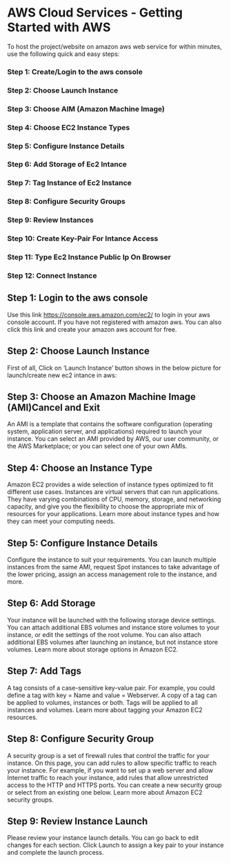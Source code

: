 # AWS Cloud Services - Getting Started with AWS
To host the project/website on amazon aws web service for within minutes, use the following quick and easy steps:

### Step 1: Create/Login to the aws console
### Step 2: Choose Launch Instance
### Step 3: Choose AIM (Amazon Machine Image)
### Step 4: Choose EC2 Instance Types
### Step 5: Configure Instance Details
### Step 6: Add Storage of Ec2 Intance
### Step 7: Tag Instance of Ec2 Instance
### Step 8: Configure Security Groups
### Step 9: Review Instances
### Step 10: Create Key-Pair For Intance Access
### Step 11: Type Ec2 Instance Public Ip On Browser
### Step 12: Connect Instance 


## Step 1: Login to the aws console
Use this link https://console.aws.amazon.com/ec2/ to login in your aws console account. If you have not registered with amazon aws. You can also click this link and create your amazon aws account for free.

## Step 2: Choose Launch Instance 
First of all, Click on ‘Launch Instance’ button shows in the below picture for launch/create new ec2 intance in aws:

## Step 3: Choose an Amazon Machine Image (AMI)Cancel and Exit
An AMI is a template that contains the software configuration (operating system, application server, and applications) required to launch your instance. You can select an AMI provided by AWS, our user community, or the AWS Marketplace; or you can select one of your own AMIs.

## Step 4: Choose an Instance Type
Amazon EC2 provides a wide selection of instance types optimized to fit different use cases. Instances are virtual servers that can run applications. They have varying combinations of CPU, memory, storage, and networking capacity, and give you the flexibility to choose the appropriate mix of resources for your applications. Learn more about instance types and how they can meet your computing needs.

## Step 5: Configure Instance Details
Configure the instance to suit your requirements. You can launch multiple instances from the same AMI, request Spot instances to take advantage of the lower pricing, assign an access management role to the instance, and more.

## Step 6: Add Storage
Your instance will be launched with the following storage device settings. You can attach additional EBS volumes and instance store volumes to your instance, or edit the settings of the root volume. You can also attach additional EBS volumes after launching an instance, but not instance store volumes. Learn more about storage options in Amazon EC2.

## Step 7: Add Tags
A tag consists of a case-sensitive key-value pair. For example, you could define a tag with key = Name and value = Webserver.
A copy of a tag can be applied to volumes, instances or both. Tags will be applied to all instances and volumes. Learn more about tagging your Amazon EC2 resources.

## Step 8: Configure Security Group
A security group is a set of firewall rules that control the traffic for your instance. On this page, you can add rules to allow specific traffic to reach your instance. For example, if you want to set up a web server and allow Internet traffic to reach your instance, add rules that allow unrestricted access to the HTTP and HTTPS ports. You can create a new security group or select from an existing one below. Learn more about Amazon EC2 security groups.

## Step 9: Review Instance Launch
Please review your instance launch details. You can go back to edit changes for each section. Click Launch to assign a key pair to your instance and complete the launch process.
